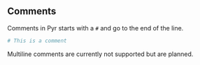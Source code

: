 ## Comments

Comments in Pyr starts with a `#` and go to the end of the line.

```python
# This is a comment
```

Multiline comments are currently not supported but are planned.
